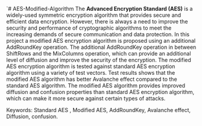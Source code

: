 `# AES-Modified-Algorithm
 The <b>Advanced Encryption Standard (AES)</b> is a widely-used symmetric encryption algorithm that provides secure and efficient data encryption. However, there is always a need to improve the security and performance of cryptographic algorithms to meet the increasing demands of secure communication and data protection. In this project a modified AES encryption algorithm is proposed using an additional AddRoundKey operation. The additional AddRoundKey operation in between ShiftRows and the MixColumns operation, which can provide an additional level of diffusion and improve the security of the encryption. The modified AES encryption algorithm is tested against standard AES encryption algorithm using a variety of test vectors. Test results shows that the modified AES algorithm has better Avalanche effect compared to the standard AES algorithm. The modified AES algorithm provides improved diffusion and confusion properties than standard AES encryption algorithm, which can make it more secure against certain types of attacks. 

Keywords: Standard AES , Modified AES, AddRoundKey, Avalanche effect, Diffusion, confusion.

